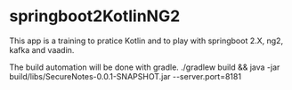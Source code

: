 # springboot2KotlinNG2

This app is a training to pratice Kotlin and to play with springboot 2.X,
ng2, kafka and vaadin.

The build automation will be done with gradle.
./gradlew build && java -jar build/libs/SecureNotes-0.0.1-SNAPSHOT.jar --server.port=8181
